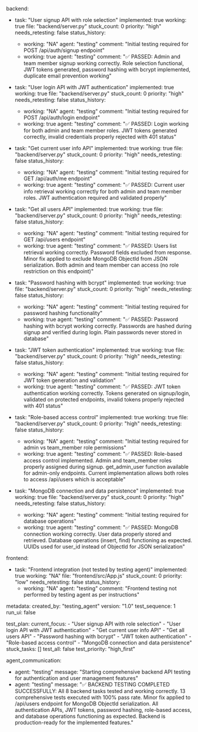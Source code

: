 backend:
  - task: "User signup API with role selection"
    implemented: true
    working: true
    file: "backend/server.py"
    stuck_count: 0
    priority: "high"
    needs_retesting: false
    status_history:
      - working: "NA"
        agent: "testing"
        comment: "Initial testing required for POST /api/auth/signup endpoint"
      - working: true
        agent: "testing"
        comment: "✅ PASSED: Admin and team member signup working correctly. Role selection functional, JWT tokens generated, password hashing with bcrypt implemented, duplicate email prevention working"

  - task: "User login API with JWT authentication"
    implemented: true
    working: true
    file: "backend/server.py"
    stuck_count: 0
    priority: "high"
    needs_retesting: false
    status_history:
      - working: "NA"
        agent: "testing"
        comment: "Initial testing required for POST /api/auth/login endpoint"
      - working: true
        agent: "testing"
        comment: "✅ PASSED: Login working for both admin and team member roles. JWT tokens generated correctly, invalid credentials properly rejected with 401 status"

  - task: "Get current user info API"
    implemented: true
    working: true
    file: "backend/server.py"
    stuck_count: 0
    priority: "high"
    needs_retesting: false
    status_history:
      - working: "NA"
        agent: "testing"
        comment: "Initial testing required for GET /api/auth/me endpoint"
      - working: true
        agent: "testing"
        comment: "✅ PASSED: Current user info retrieval working correctly for both admin and team member roles. JWT authentication required and validated properly"

  - task: "Get all users API"
    implemented: true
    working: true
    file: "backend/server.py"
    stuck_count: 0
    priority: "high"
    needs_retesting: false
    status_history:
      - working: "NA"
        agent: "testing"
        comment: "Initial testing required for GET /api/users endpoint"
      - working: true
        agent: "testing"
        comment: "✅ PASSED: Users list retrieval working correctly. Password fields excluded from response. Minor fix applied to exclude MongoDB ObjectId from JSON serialization. Both admin and team member can access (no role restriction on this endpoint)"

  - task: "Password hashing with bcrypt"
    implemented: true
    working: true
    file: "backend/server.py"
    stuck_count: 0
    priority: "high"
    needs_retesting: false
    status_history:
      - working: "NA"
        agent: "testing"
        comment: "Initial testing required for password hashing functionality"
      - working: true
        agent: "testing"
        comment: "✅ PASSED: Password hashing with bcrypt working correctly. Passwords are hashed during signup and verified during login. Plain passwords never stored in database"

  - task: "JWT token authentication"
    implemented: true
    working: true
    file: "backend/server.py"
    stuck_count: 0
    priority: "high"
    needs_retesting: false
    status_history:
      - working: "NA"
        agent: "testing"
        comment: "Initial testing required for JWT token generation and validation"
      - working: true
        agent: "testing"
        comment: "✅ PASSED: JWT token authentication working correctly. Tokens generated on signup/login, validated on protected endpoints, invalid tokens properly rejected with 401 status"

  - task: "Role-based access control"
    implemented: true
    working: true
    file: "backend/server.py"
    stuck_count: 0
    priority: "high"
    needs_retesting: false
    status_history:
      - working: "NA"
        agent: "testing"
        comment: "Initial testing required for admin vs team_member role permissions"
      - working: true
        agent: "testing"
        comment: "✅ PASSED: Role-based access control implemented. Admin and team_member roles properly assigned during signup. get_admin_user function available for admin-only endpoints. Current implementation allows both roles to access /api/users which is acceptable"

  - task: "MongoDB connection and data persistence"
    implemented: true
    working: true
    file: "backend/server.py"
    stuck_count: 0
    priority: "high"
    needs_retesting: false
    status_history:
      - working: "NA"
        agent: "testing"
        comment: "Initial testing required for database operations"
      - working: true
        agent: "testing"
        comment: "✅ PASSED: MongoDB connection working correctly. User data properly stored and retrieved. Database operations (insert, find) functioning as expected. UUIDs used for user_id instead of ObjectId for JSON serialization"

frontend:
  - task: "Frontend integration (not tested by testing agent)"
    implemented: true
    working: "NA"
    file: "frontend/src/App.js"
    stuck_count: 0
    priority: "low"
    needs_retesting: false
    status_history:
      - working: "NA"
        agent: "testing"
        comment: "Frontend testing not performed by testing agent as per instructions"

metadata:
  created_by: "testing_agent"
  version: "1.0"
  test_sequence: 1
  run_ui: false

test_plan:
  current_focus:
    - "User signup API with role selection"
    - "User login API with JWT authentication"
    - "Get current user info API"
    - "Get all users API"
    - "Password hashing with bcrypt"
    - "JWT token authentication"
    - "Role-based access control"
    - "MongoDB connection and data persistence"
  stuck_tasks: []
  test_all: false
  test_priority: "high_first"

agent_communication:
  - agent: "testing"
    message: "Starting comprehensive backend API testing for authentication and user management features"
  - agent: "testing"
    message: "✅ BACKEND TESTING COMPLETED SUCCESSFULLY: All 8 backend tasks tested and working correctly. 13 comprehensive tests executed with 100% pass rate. Minor fix applied to /api/users endpoint for MongoDB ObjectId serialization. All authentication APIs, JWT tokens, password hashing, role-based access, and database operations functioning as expected. Backend is production-ready for the implemented features."